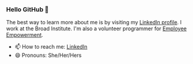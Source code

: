 ### Hello GitHub 👋

The best way to learn more about me is by visiting my [LinkedIn profile](https://www.linkedin.com/in/foresthandford/). I work at the Broad Institute. I'm also a volunteer programmer for [Employee Empowerment](https://github.com/EmployeeEmpowerment/EmpEmp/).

- 📫 How to reach me: [LinkedIn](https://www.linkedin.com/in/foresthandford/)
- 😄 Pronouns: She/Her/Hers

<!--
**ForestJay/ForestJay** is a ✨ _special_ ✨ repository because its `README.md` (this file) appears on your GitHub profile.

Here are some ideas to get you started:

- 🔭 I’m currently working on ...
- 🌱 I’m currently learning ...
- 👯 I’m looking to collaborate on ...
- 🤔 I’m looking for help with ...
- 💬 Ask me about ...
- 📫 How to reach me: ...
- 😄 Pronouns: ...
- ⚡ Fun fact: ...
-->
